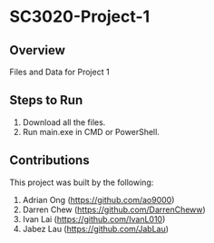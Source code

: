 # SC3020-Project-1

## Overview
Files and Data for Project 1

## Steps to Run
1. Download all the files.
2. Run main.exe in CMD or PowerShell.

## Contributions
This project was built by the following:
1. Adrian Ong (https://github.com/ao9000)
2. Darren Chew (https://github.com/DarrenCheww)
3. Ivan Lai (https://github.com/IvanL010)
4. Jabez Lau (https://github.com/JabLau)
